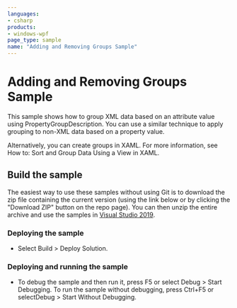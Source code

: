 ```yaml
---
languages:
- csharp
products:
- windows-wpf
page_type: sample
name: "Adding and Removing Groups Sample"
---
```


# Adding and Removing Groups Sample
This sample shows how to group XML data based on an attribute value using PropertyGroupDescription. You can use a similar technique to apply grouping to non-XML data based on a property value.

Alternatively, you can create groups in XAML. For more information, see How to: Sort and Group Data Using a View in XAML.

## Build the sample
The easiest way to use these samples without using Git is to download the zip file containing the current version (using the link below or by clicking the "Download ZIP" button on the repo page). You can then unzip the entire archive and use the samples in [Visual Studio 2019](https://www.visualstudio.com/wpf-vs).

### Deploying the sample
- Select Build > Deploy Solution. 

### Deploying and running the sample
- To debug the sample and then run it, press F5 or select Debug >  Start Debugging. To run the sample without debugging, press Ctrl+F5 or selectDebug > Start Without Debugging. 


